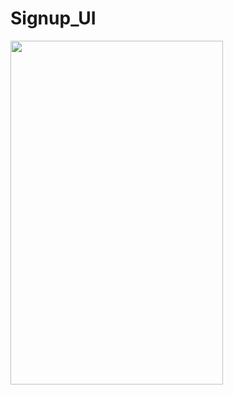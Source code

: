 # Signup_UI

<img src="https://user-images.githubusercontent.com/91935812/216820734-2e46f7ec-7b96-43aa-a150-47a3d9f86404.jpg" height="550" width="340" >
